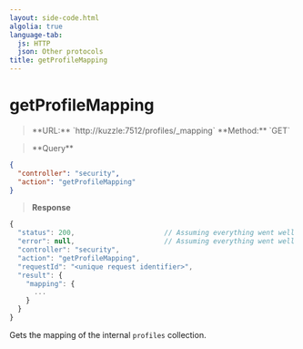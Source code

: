 ```yaml
---
layout: side-code.html
algolia: true
language-tab:
  js: HTTP
  json: Other protocols
title: getProfileMapping
---
```



# getProfileMapping



<blockquote class="js">
<p>
**URL:** `http://kuzzle:7512/profiles/_mapping`  
**Method:** `GET`
</p>
</blockquote>

<blockquote class="json">
<p>
**Query**
</p>
</blockquote>

```json
{
  "controller": "security",
  "action": "getProfileMapping"
}
```

>**Response**

```javascript
{
  "status": 200,                      // Assuming everything went well
  "error": null,                      // Assuming everything went well
  "controller": "security",
  "action": "getProfileMapping",
  "requestId": "<unique request identifier>",
  "result": {
    "mapping": {
      ...
    }
  }
}
```

Gets the mapping of the internal `profiles` collection.
